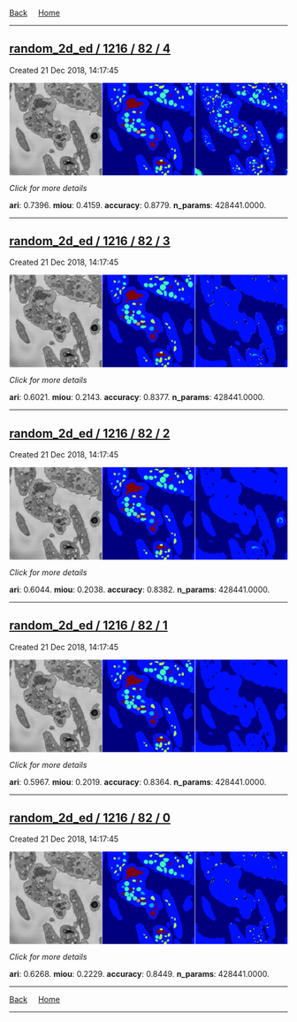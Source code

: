 
[Back](..)&nbsp;&nbsp;&nbsp;&nbsp;&nbsp;[Home](https://leapmanlab.github.io/snapshots)

---

<div class="summary"><a href="4"><h2>random_2d_ed / 1216 / 82 / 4</h2></a><p>Created 21 Dec 2018, 14:17:45
</p><a href="4"><img src="4/media/summary.png" align="center"></a><p>
<i>Click for more details</i>
</p></div>

**ari**: 0.7396. **miou**: 0.4159. **accuracy**: 0.8779. **n_params**: 428441.0000. 

---

<div class="summary"><a href="3"><h2>random_2d_ed / 1216 / 82 / 3</h2></a><p>Created 21 Dec 2018, 14:17:45
</p><a href="3"><img src="3/media/summary.png" align="center"></a><p>
<i>Click for more details</i>
</p></div>

**ari**: 0.6021. **miou**: 0.2143. **accuracy**: 0.8377. **n_params**: 428441.0000. 

---

<div class="summary"><a href="2"><h2>random_2d_ed / 1216 / 82 / 2</h2></a><p>Created 21 Dec 2018, 14:17:45
</p><a href="2"><img src="2/media/summary.png" align="center"></a><p>
<i>Click for more details</i>
</p></div>

**ari**: 0.6044. **miou**: 0.2038. **accuracy**: 0.8382. **n_params**: 428441.0000. 

---

<div class="summary"><a href="1"><h2>random_2d_ed / 1216 / 82 / 1</h2></a><p>Created 21 Dec 2018, 14:17:45
</p><a href="1"><img src="1/media/summary.png" align="center"></a><p>
<i>Click for more details</i>
</p></div>

**ari**: 0.5967. **miou**: 0.2019. **accuracy**: 0.8364. **n_params**: 428441.0000. 

---

<div class="summary"><a href="0"><h2>random_2d_ed / 1216 / 82 / 0</h2></a><p>Created 21 Dec 2018, 14:17:45
</p><a href="0"><img src="0/media/summary.png" align="center"></a><p>
<i>Click for more details</i>
</p></div>

**ari**: 0.6268. **miou**: 0.2229. **accuracy**: 0.8449. **n_params**: 428441.0000. 

---

[Back](..)&nbsp;&nbsp;&nbsp;&nbsp;&nbsp;[Home](https://leapmanlab.github.io/snapshots)

---